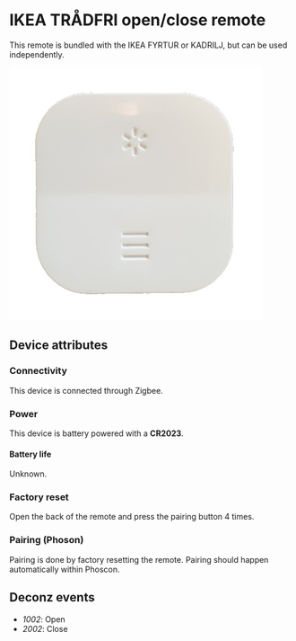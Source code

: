 # IKEA TRÅDFRI open/close remote

This remote is bundled with the IKEA FYRTUR or KADRILJ, but can be used independently.

![TRADFRI open/close remote](images/ikea-tradfri-open-close-remote.jpg)

## Device attributes

### Connectivity

This device is connected through Zigbee.

### Power

This device is battery powered with a **CR2023**.

#### Battery life

Unknown.

### Factory reset

Open the back of the remote and press the pairing button 4 times.

### Pairing (Phoson)

Pairing is done by factory resetting the remote. Pairing should happen automatically within Phoscon.

## Deconz events

* _1002_: Open
* _2002_: Close
